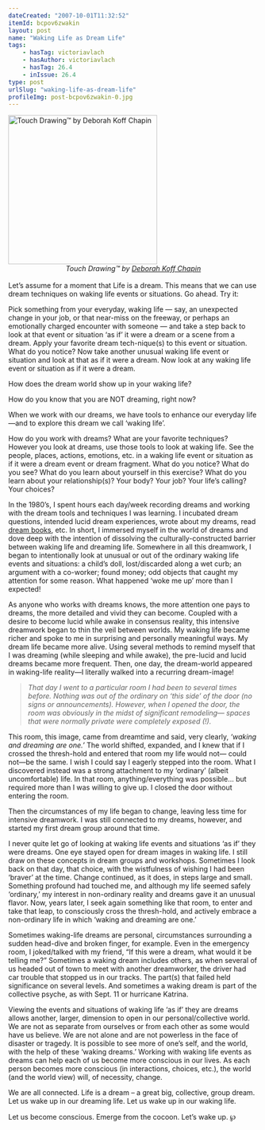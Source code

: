 ```yaml
---
dateCreated: "2007-10-01T11:32:52"
itemId: bcpov6zwakin
layout: post
name: "Waking Life as Dream Life"
tags:
    - hasTag: victoriavlach
    - hasAuthor: victoriavlach
    - hasTag: 26.4
    - inIssue: 26.4
type: post
urlSlug: "waking-life-as-dream-life"
profileImg: post-bcpov6zwakin-0.jpg
---
```


<a href="https://touchdrawing.com/deborah/">
<img src="../images/post-bcpov6zwakin-0.jpg" alt="Touch Drawing™ by Deborah Koff Chapin" width="300" height="auto"/>
</a>
<!--nopreview--><div class="caption" style="text-align: center;"><i>Touch Drawing™ by <a href="https://touchdrawing.com/deborah/">Deborah Koff Chapin</a></i></div><!--/nopreview-->

<br>
Let’s assume for a moment that Life is a dream. This means that we can use dream techniques on waking life events or situations. Go ahead. Try it:

Pick something from your everyday, waking life — say, an unexpected change in your job, or that near-miss on the freeway, or perhaps an emotionally charged encounter with someone — and take a step back to look at that event or situation ‘as if’ it were a dream or a scene from a dream. Apply your favorite dream tech-nique(s) to this event or situation. What do you notice? Now take another unusual waking life event or situation and look at that as if it were a dream. Now look at any waking life event or situation as if it were a dream.

How does the dream world show up in your waking life?

How do you know that you are NOT dreaming, right now?

When we work with our dreams, we have tools to enhance our everyday life—and to explore this dream we call ‘waking life’.

How do you work with dreams? What are your favorite techniques? However you look at dreams, use those tools to look at waking life. See the people, places, actions, emotions, etc. in a waking life event or situation as if it were a dream event or dream fragment. What do you notice? What do you see? What do you learn about yourself in this exercise? What do you learn about your relationship(s)? Your body? Your job? Your life’s calling? Your choices?

In the 1980’s, I spent hours each day/week recording dreams and working with the dream tools and techniques I was learning. I incubated dream questions, intended lucid dream experiences, wrote about my dreams, read [dream books](../theme~dream-books), etc. In short, I immersed myself in the world of dreams and dove deep with the intention of dissolving the culturally-constructed barrier between waking life and dreaming life. Somewhere in all this dreamwork, I began to intentionally look at unusual or out of the ordinary waking life events and situations: a child’s doll, lost/discarded along a wet curb; an argument with a co-worker; found money; odd objects that caught my attention for some reason. What happened ‘woke me up’ more than I expected!

As anyone who works with dreams knows, the more attention one pays to dreams, the more detailed and vivid they can become. Coupled with a desire to become lucid while awake in consensus reality, this intensive dreamwork began to thin the veil between worlds. My waking life became richer and spoke to me in surprising and personally meaningful ways. My dream life became more alive. Using several methods to remind myself that I was dreaming (while sleeping and while awake), the pre-lucid and lucid dreams became more frequent. Then, one day, the dream-world appeared in waking-life reality—I literally walked into a recurring dream-image!

> _That day I went to a particular room I had been to several times before. Nothing was out of the ordinary on ‘this side’ of the door (no signs or announcements). However, when I opened the door, the room was obviously in the midst of significant remodeling— spaces that were normally private were completely exposed (!)._

This room, this image, came from dreamtime and said, very clearly, _‘waking and dreaming are one.’_ The world shifted, expanded, and I knew that if I crossed the thresh-hold and entered that room my life would not— could not—be the same. I wish I could say I eagerly stepped into the room. What I discovered instead was a strong attachment to my ‘ordinary’ (albeit uncomfortable) life. In that room, anything/everything was possible... but required more than I was willing to give up. I closed the door without entering the room.

Then the circumstances of my life began to change, leaving less time for intensive dreamwork. I was still connected to my dreams, however, and started my first dream group around that time.

I never quite let go of looking at waking life events and situations ‘as if’ they were dreams. One eye stayed open for dream images in waking life. I still draw on these concepts in dream groups and workshops. Sometimes I look back on that day, that choice, with the wistfulness of wishing I had been ‘braver’ at the time. Change continued, as it does, in steps large and small. Something profound had touched me, and although my life seemed safely ‘ordinary,’ my interest in non-ordinary reality and dreams gave it an unusual flavor. Now, years later, I seek again something like that room, to enter and take that leap, to consciously cross the thresh-hold, and actively embrace a non-ordinary life in which ‘waking and dreaming are one.’

Sometimes waking-life dreams are personal, circumstances surrounding a sudden head-dive and broken finger, for example. Even in the emergency room, I joked/talked with my friend, “If this were a dream, what would it be telling me?” Sometimes a waking dream includes others, as when several of us headed out of town to meet with another dreamworker, the driver had car trouble that stopped us in our tracks. The part(s) that failed held significance on several levels. And sometimes a waking dream is part of the collective psyche, as with Sept. 11 or hurricane Katrina.

Viewing the events and situations of waking life ‘as if’ they are dreams allows another, larger, dimension to open in our personal/collective world. We are not as separate from ourselves or from each other as some would have us believe. We are not alone and are not powerless in the face of disaster or tragedy. It is possible to see more of one’s self, and the world, with the help of these ‘waking dreams.’ Working with waking life events as dreams can help each of us become more conscious in our lives. As each person becomes more conscious (in interactions, choices, etc.), the world (and the world view) will, of necessity, change.

We are all connected. Life is a dream – a great big, collective, group dream. Let us wake up in our dreaming life. Let us wake up in our waking life.

Let us become conscious. Emerge from the cocoon. Let’s wake up. ℘
